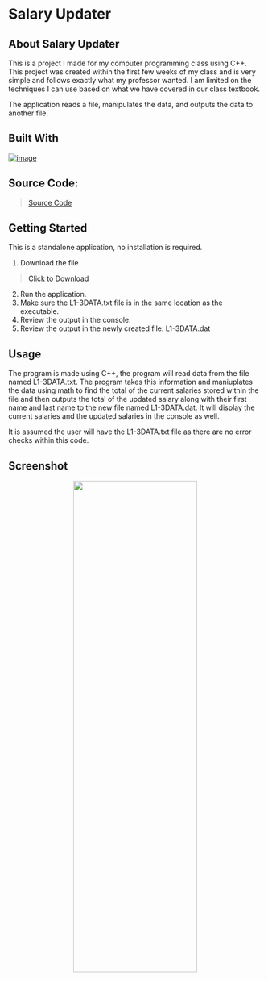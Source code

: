 # Salary Updater

## About Salary Updater

This is a project I made for my computer programming class using C++.
This project was created within the first few weeks of my class and
is very simple and follows exactly what my professor wanted. I am
limited on the techniques I can use based on what we have covered
in our class textbook.

The application reads a file, manipulates the data,
and outputs the data to another file.

## Built With

[![image](https://skillicons.dev/icons?i=cpp,visualstudio)](https://skillicons.dev)

## Source Code:
> [Source Code](https://github.com/ant-cantu/SalaryUpdater/blob/main/SalaryUpdater.cpp)

## Getting Started

This is a standalone application, no installation is required.

1. Download the file
> [Click to Download](https://github.com/ant-cantu/SalaryUpdater/blob/main/L1-3.exe)

2. Run the application.
3. Make sure the L1-3DATA.txt file is in the same location as the executable.
5. Review the output in the console.
6. Review the output in the newly created file: L1-3DATA.dat

## Usage

The program is made using C++, the program will read data from the file named
L1-3DATA.txt. The program takes this information and maniuplates the data using
math to find the total of the current salaries stored within the file and then
outputs the total of the updated salary along with their first name and last name
to the new file named L1-3DATA.dat. It will display the current salaries and the
updated salaries in the console as well.

It is assumed the user will have the L1-3DATA.txt file as there are no error
checks within this code. 

## Screenshot

<p align="center">
<img src="https://github.com/ant-cantu/SalaryUpdater/assets/137722821/d9b5f116-1ea1-4462-b593-9f70cedefa64" width="70%" height="50%"></img>
</p>

